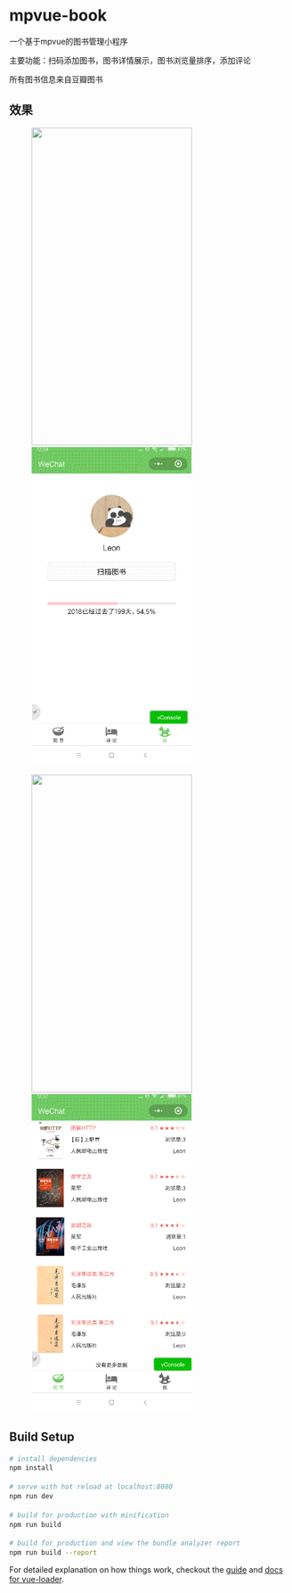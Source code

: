 # mpvue-book

一个基于mpvue的图书管理小程序

主要功能：扫码添加图书，图书详情展示，图书浏览量排序，添加评论

所有图书信息来自豆瓣图书
## 效果
<figure class="half">
    <img src="https://github.com/dengtao07/mpvue-book/blob/master/gif/%E7%99%BB%E5%BD%95.gif" width="288px" height="570px">
    <img src="https://github.com/dengtao07/mpvue-book/blob/master/gif/%E5%9B%BE%E4%B9%A6%E5%88%97%E8%A1%A8.gif" width="288px" height="570px">
</figure>


<figure class="half">
    <img src="https://github.com/dengtao07/mpvue-book/blob/master/gif/%E8%AF%84%E8%AE%BA.gif" width="288px" height="570px">
    <img src="https://github.com/dengtao07/mpvue-book/blob/master/gif/%E6%88%91%E7%9A%84%E5%9B%BE%E4%B9%A6.gif" width="288px" height="570px">
</figure>

## Build Setup

``` bash
# install dependencies
npm install

# serve with hot reload at localhost:8080
npm run dev

# build for production with minification
npm run build

# build for production and view the bundle analyzer report
npm run build --report
```

For detailed explanation on how things work, checkout the [guide](http://vuejs-templates.github.io/webpack/) and [docs for vue-loader](http://vuejs.github.io/vue-loader).
